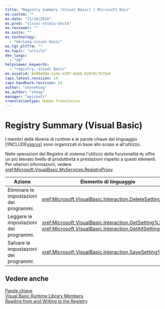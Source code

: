 ```yaml
---
title: "Registry Summary (Visual Basic) | Microsoft Docs"
ms.custom: ""
ms.date: "11/16/2016"
ms.prod: "visual-studio-dev14"
ms.reviewer: ""
ms.suite: ""
ms.technology: 
  - "devlang-visual-basic"
ms.tgt_pltfrm: ""
ms.topic: "article"
dev_langs: 
  - "VB"
helpviewer_keywords: 
  - "registry, Visual Basic"
ms.assetid: 6e90eb8a-1a4e-4387-8a68-9287dc7875e8
caps.latest.revision: 14
caps.handback.revision: 14
author: "stevehoag"
ms.author: "shoag"
manager: "wpickett"
translationtype: Human Translation
---
```

# Registry Summary (Visual Basic)
I membri delle librerie di runtime e le parole chiave del linguaggio [!INCLUDE[vsprvs](../../../csharp/includes/vsprvs_md.md)] sono organizzati in base allo scopo e all'utilizzo.  
  
 Nelle operazioni del Registro di sistema l'utilizzo della funzionalità `My` offre un più elevato livello di produttività e prestazioni rispetto a questi elementi.  Per ulteriori informazioni, vedere <xref:Microsoft.VisualBasic.MyServices.RegistryProxy>.  
  
|**Azione**|**Elemento di linguaggio**|  
|----------------|--------------------------------|  
|Eliminare le impostazioni dei programmi.|<xref:Microsoft.VisualBasic.Interaction.DeleteSetting%2A>|  
|Leggere le impostazioni dei programmi.|<xref:Microsoft.VisualBasic.Interaction.GetSetting%2A>, <xref:Microsoft.VisualBasic.Interaction.GetAllSettings%2A>|  
|Salvare le impostazioni dei programmi.|<xref:Microsoft.VisualBasic.Interaction.SaveSetting%2A>|  
  
## Vedere anche  
 [Parole chiave](../../../visual-basic/language-reference/keywords/index.md)   
 [Visual Basic Runtime Library Members](../../../visual-basic/language-reference/runtime-library-members.md)   
 [Reading from and Writing to the Registry](../../../visual-basic/developing-apps/programming/computer-resources/reading-from-and-writing-to-the-registry.md)